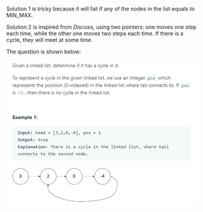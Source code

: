 Solution 1 is tricky because it will fail if any of the nodes in the list equals to MIN_MAX.

Solution 2 is inspired from *Discuss*, using two pointers: one moves one step each time, while the other one moves two steps each time. If 
there is a cycle, they will meet at some time.

The question is shown below:

![img](https://github.com/MingCheng991129/Solutions-to-Leetcode-Problems/blob/master/141.%20Linked%20List%20Cycle/question.png)
